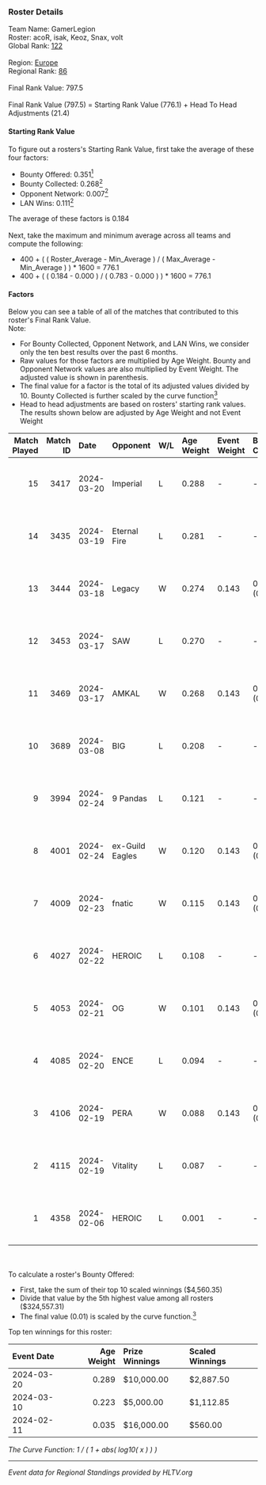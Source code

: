 ### Roster Details<br />
Team Name: GamerLegion<br />
Roster: acoR, isak, Keoz, Snax, volt<br />
Global Rank: [122](../standings_global.md)<br />
<br />
Region: [Europe]( ../standings_europe.md)<br />
Regional Rank: [86]( ../standings_europe.md)<br />
<br />
Final Rank Value:  797.5<br />
<br />
Final Rank Value (797.5) = Starting Rank Value (776.1) + Head To Head Adjustments (21.4)<br />

#### Starting Rank Value<br />
To figure out a rosters's Starting Rank Value, first take the average of these four factors:<br />
- Bounty Offered: 0.351[<sup>1</sup>](#table2)
- Bounty Collected: 0.268[<sup>2</sup>](#table1)
- Opponent Network: 0.007[<sup>2</sup>](#table1)
- LAN Wins: 0.111[<sup>2</sup>](#table1)

The average of these factors is 0.184<br />
<br />
Next, take the maximum and minimum average across all teams and compute the following:<br />
- 400 + ( ( Roster_Average - Min_Average ) / ( Max_Average - Min_Average ) ) * 1600 = 776.1
- 400 + ( ( 0.184 - 0.000 ) / ( 0.783 - 0.000 ) ) * 1600 = 776.1


#### Factors<br />
Below you can see a table of all of the matches that contributed to this roster's Final Rank Value.<br />
Note:<br />

- For Bounty Collected, Opponent Network, and LAN Wins, we consider only the ten best results over the past 6 months.
- Raw values for those factors are multiplied by Age Weight. Bounty and Opponent Network values are also multiplied by Event Weight. The adjusted value is shown in parenthesis.
- The final value for a factor is the total of its adjusted values divided by 10. Bounty Collected is further scaled by the curve function[<sup>3</sup>](#curveFunction)
- Head to head adjustments are based on rosters' starting rank values. The results shown below are adjusted by Age Weight and not Event Weight
<span id="table1"></span><br />


| Match Played | Match ID | Date       | Opponent        | W/L | Age Weight | Event Weight | Bounty Collected | Opponent Network | LAN Wins  | H2H Adj. | Roster                       |
| -: | -: | :- | :- | :- | :- | :- | :- | :- | :- | -: | :- |
|           15 |     3417 | 2024-03-20 | Imperial        | L   | 0.288      | -            | -                | -                | -         |    -0.62 | acoR, isak, Keoz, Snax, volt |
|           14 |     3435 | 2024-03-19 | Eternal Fire    | L   | 0.281      | -            | -                | -                | -         |    -0.06 | acoR, isak, Keoz, Snax, volt |
|           13 |     3444 | 2024-03-18 | Legacy          | W   | 0.274      | 0.143        | 0.122 (0.005)    | 0.643 (0.025)    | 1 (0.274) |     6.79 | acoR, isak, Keoz, Snax, volt |
|           12 |     3453 | 2024-03-17 | SAW             | L   | 0.270      | -            | -                | -                | -         |    -0.87 | acoR, isak, Keoz, Snax, volt |
|           11 |     3469 | 2024-03-17 | AMKAL           | W   | 0.268      | 0.143        | 0.130 (0.005)    | 0.476 (0.018)    | 1 (0.268) |     7.42 | acoR, isak, Keoz, Snax, volt |
|           10 |     3689 | 2024-03-08 | BIG             | L   | 0.208      | -            | -                | -                | -         |    -0.34 | acoR, isak, Keoz, Snax, volt |
|            9 |     3994 | 2024-02-24 | 9 Pandas        | L   | 0.121      | -            | -                | -                | -         |    -0.87 | acoR, isak, Keoz, Snax, volt |
|            8 |     4001 | 2024-02-24 | ex-Guild Eagles | W   | 0.120      | 0.143        | 0.007 (0.000)    | 0.220 (0.004)    | 1 (0.120) |     2.08 | acoR, isak, Keoz, Snax, volt |
|            7 |     4009 | 2024-02-23 | fnatic          | W   | 0.115      | 0.143        | 0.371 (0.006)    | 0.708 (0.012)    | 1 (0.115) |     3.57 | acoR, isak, Keoz, Snax, volt |
|            6 |     4027 | 2024-02-22 | HEROIC          | L   | 0.108      | -            | -                | -                | -         |    -0.04 | acoR, isak, Keoz, Snax, volt |
|            5 |     4053 | 2024-02-21 | OG              | W   | 0.101      | 0.143        | 0.139 (0.002)    | 0.128 (0.002)    | 1 (0.101) |     2.46 | acoR, isak, Keoz, Snax, volt |
|            4 |     4085 | 2024-02-20 | ENCE            | L   | 0.094      | -            | -                | -                | -         |    -0.06 | acoR, isak, Keoz, Snax, volt |
|            3 |     4106 | 2024-02-19 | PERA            | W   | 0.088      | 0.143        | 0.048 (0.001)    | 0.453 (0.006)    | 1 (0.088) |     1.95 | acoR, isak, Keoz, Snax, volt |
|            2 |     4115 | 2024-02-19 | Vitality        | L   | 0.087      | -            | -                | -                | -         |    -0.01 | acoR, isak, Keoz, Snax, volt |
|            1 |     4358 | 2024-02-06 | HEROIC          | L   | 0.001      | -            | -                | -                | -         |     0.00 | acoR, isak, Keoz, Snax, volt |

<br />
<span id="table2"></span><br />
To calculate a roster's Bounty Offered:<br />

- First, take the sum of their top 10 scaled winnings ($4,560.35)
- Divide that value by the 5th highest value among all rosters ($324,557.31)
- The final value (0.01) is scaled by the curve function.[<sup>3</sup>](#curveFunction)

Top ten winnings for this roster:<br />

| Event Date | Age Weight | Prize Winnings | Scaled Winnings |
| :- | -: | :- | :- |
| 2024-03-20 |      0.289 | $10,000.00     | $2,887.50       |
| 2024-03-10 |      0.223 | $5,000.00      | $1,112.85       |
| 2024-02-11 |      0.035 | $16,000.00     | $560.00         |


<span id="curveFunction"></span>_The Curve Function: 1 / ( 1 + abs( log10( x ) ) )_<br />

---
_Event data for Regional Standings provided by HLTV.org_<br />
